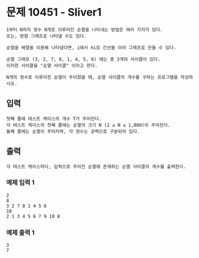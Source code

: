 # 문제 10451 - Sliver1
    1부터 N까지 정수 N개로 이루어진 순열을 나타내는 방법은 여러 가지가 있다. 
    또는, 방향 그래프로 나타낼 수도 있다.
    
    순열을 배열을 이용해 나타냈다면, i에서 πi로 간선을 이어 그래프로 만들 수 있다.
    
    순열 그래프 (3, 2, 7, 8, 1, 4, 5, 6) 에는 총 3개의 사이클이 있다. 
    이러한 사이클을 "순열 사이클" 이라고 한다.
    
    N개의 정수로 이루어진 순열이 주어졌을 때, 순열 사이클의 개수를 구하는 프로그램을 작성하시오.

## 입력
    첫째 줄에 테스트 케이스의 개수 T가 주어진다. 
    각 테스트 케이스의 첫째 줄에는 순열의 크기 N (2 ≤ N ≤ 1,000)이 주어진다. 
    둘째 줄에는 순열이 주어지며, 각 정수는 공백으로 구분되어 있다.

## 출력
    각 테스트 케이스마다, 입력으로 주어진 순열에 존재하는 순열 사이클의 개수를 출력한다.

### 예제 입력 1
    2
    8
    3 2 7 8 1 4 5 6
    10
    2 1 3 4 5 6 7 9 10 8
### 예제 출력 1
    3
    7